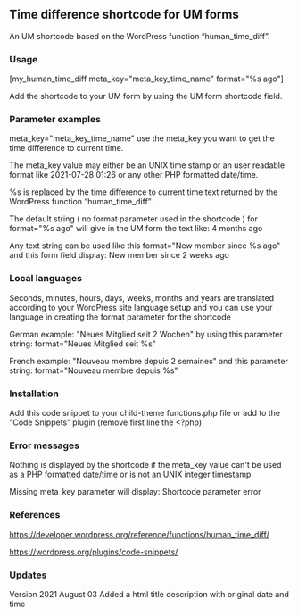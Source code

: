 ## Time difference shortcode for UM forms

An UM shortcode based on the WordPress function “human_time_diff”. 

### Usage
[my_human_time_diff meta_key="meta_key_time_name" format="%s ago"]

Add the shortcode to your UM form by using the UM form shortcode field.

### Parameter examples
meta_key="meta_key_time_name" use the meta_key you want to get the time difference to current time.

The meta_key value may either be an UNIX time stamp or an user readable format like 2021-07-28 01:26 or any other PHP formatted date/time.

%s is replaced by the time difference to current time text returned by the WordPress function “human_time_diff”.

The default string ( no format parameter used in the shortcode ) for format="%s ago" will give in the UM form the text like: 4 months ago

Any text string can be used like this format="New member since %s ago" and this form field display: New member since 2 weeks ago

### Local languages
Seconds, minutes, hours, days, weeks, months and years are translated according to your WordPress site language setup and you can use your language in creating the format parameter for the shortcode

German example: "Neues Mitglied seit 2 Wochen" by using this parameter string: format="Neues Mitglied seit %s"

French example: "Nouveau membre depuis 2 semaines" and this parameter string: format="Nouveau membre depuis %s"

### Installation
Add this code snippet to your child-theme functions.php file or add to the “Code Snippets” plugin (remove first line the <?php)

### Error messages
Nothing is displayed by the shortcode if the meta_key value can't be used as a PHP formatted date/time or is not an UNIX integer timestamp

Missing meta_key parameter will display: Shortcode parameter error
### References
https://developer.wordpress.org/reference/functions/human_time_diff/

https://wordpress.org/plugins/code-snippets/


### Updates
Version 2021 August 03 Added a html title description with original date and time 
